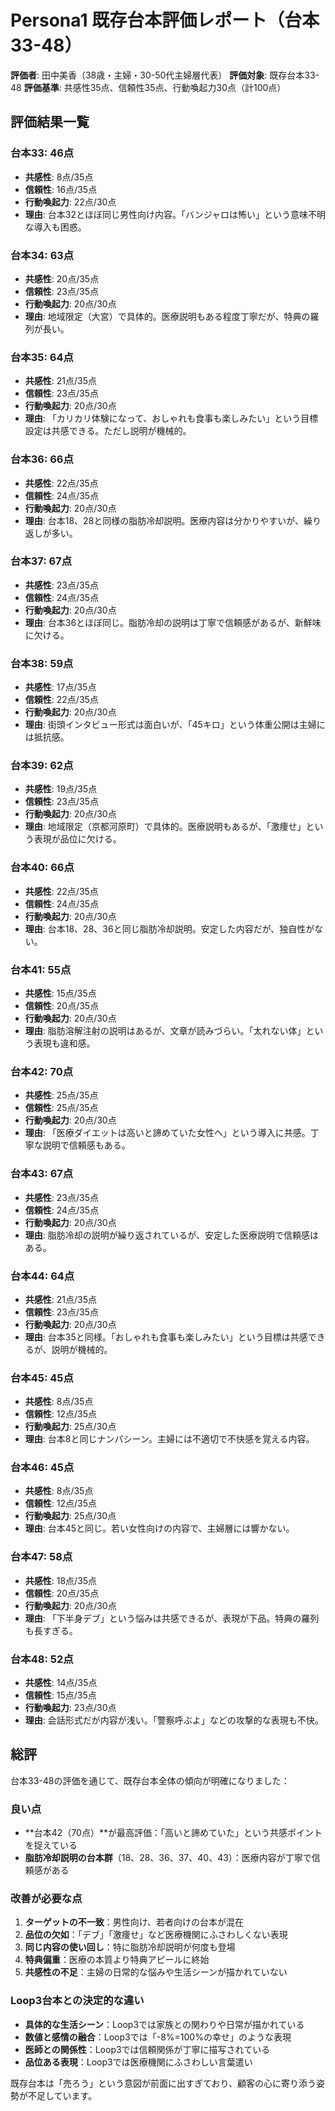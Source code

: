 # Persona1 既存台本評価レポート（台本33-48）
**評価者**: 田中美香（38歳・主婦・30-50代主婦層代表）
**評価対象**: 既存台本33-48
**評価基準**: 共感性35点、信頼性35点、行動喚起力30点（計100点）

## 評価結果一覧

### 台本33: 46点
- **共感性**: 8点/35点
- **信頼性**: 16点/35点
- **行動喚起力**: 22点/30点
- **理由**: 台本32とほぼ同じ男性向け内容。「バンジャロは怖い」という意味不明な導入も困惑。

### 台本34: 63点
- **共感性**: 20点/35点
- **信頼性**: 23点/35点
- **行動喚起力**: 20点/30点
- **理由**: 地域限定（大宮）で具体的。医療説明もある程度丁寧だが、特典の羅列が長い。

### 台本35: 64点
- **共感性**: 21点/35点
- **信頼性**: 23点/35点
- **行動喚起力**: 20点/30点
- **理由**: 「カリカリ体験になって、おしゃれも食事も楽しみたい」という目標設定は共感できる。ただし説明が機械的。

### 台本36: 66点
- **共感性**: 22点/35点
- **信頼性**: 24点/35点
- **行動喚起力**: 20点/30点
- **理由**: 台本18、28と同様の脂肪冷却説明。医療内容は分かりやすいが、繰り返しが多い。

### 台本37: 67点
- **共感性**: 23点/35点
- **信頼性**: 24点/35点
- **行動喚起力**: 20点/30点
- **理由**: 台本36とほぼ同じ。脂肪冷却の説明は丁寧で信頼感があるが、新鮮味に欠ける。

### 台本38: 59点
- **共感性**: 17点/35点
- **信頼性**: 22点/35点
- **行動喚起力**: 20点/30点
- **理由**: 街頭インタビュー形式は面白いが、「45キロ」という体重公開は主婦には抵抗感。

### 台本39: 62点
- **共感性**: 19点/35点
- **信頼性**: 23点/35点
- **行動喚起力**: 20点/30点
- **理由**: 地域限定（京都河原町）で具体的。医療説明もあるが、「激痩せ」という表現が品位に欠ける。

### 台本40: 66点
- **共感性**: 22点/35点
- **信頼性**: 24点/35点
- **行動喚起力**: 20点/30点
- **理由**: 台本18、28、36と同じ脂肪冷却説明。安定した内容だが、独自性がない。

### 台本41: 55点
- **共感性**: 15点/35点
- **信頼性**: 20点/35点
- **行動喚起力**: 20点/30点
- **理由**: 脂肪溶解注射の説明はあるが、文章が読みづらい。「太れない体」という表現も違和感。

### 台本42: 70点
- **共感性**: 25点/35点
- **信頼性**: 25点/35点
- **行動喚起力**: 20点/30点
- **理由**: 「医療ダイエットは高いと諦めていた女性へ」という導入に共感。丁寧な説明で信頼感もある。

### 台本43: 67点
- **共感性**: 23点/35点
- **信頼性**: 24点/35点
- **行動喚起力**: 20点/30点
- **理由**: 脂肪冷却の説明が繰り返されているが、安定した医療説明で信頼感はある。

### 台本44: 64点
- **共感性**: 21点/35点
- **信頼性**: 23点/35点
- **行動喚起力**: 20点/30点
- **理由**: 台本35と同様。「おしゃれも食事も楽しみたい」という目標は共感できるが、説明が機械的。

### 台本45: 45点
- **共感性**: 8点/35点
- **信頼性**: 12点/35点
- **行動喚起力**: 25点/30点
- **理由**: 台本8と同じナンパシーン。主婦には不適切で不快感を覚える内容。

### 台本46: 45点
- **共感性**: 8点/35点
- **信頼性**: 12点/35点
- **行動喚起力**: 25点/30点
- **理由**: 台本45と同じ。若い女性向けの内容で、主婦層には響かない。

### 台本47: 58点
- **共感性**: 18点/35点
- **信頼性**: 20点/35点
- **行動喚起力**: 20点/30点
- **理由**: 「下半身デブ」という悩みは共感できるが、表現が下品。特典の羅列も長すぎる。

### 台本48: 52点
- **共感性**: 14点/35点
- **信頼性**: 15点/35点
- **行動喚起力**: 23点/30点
- **理由**: 会話形式だが内容が浅い。「警察呼ぶよ」などの攻撃的な表現も不快。

## 総評
台本33-48の評価を通じて、既存台本全体の傾向が明確になりました：

### 良い点
- **台本42（70点）**が最高評価：「高いと諦めていた」という共感ポイントを捉えている
- **脂肪冷却説明の台本群**（18、28、36、37、40、43）：医療内容が丁寧で信頼感がある

### 改善が必要な点
1. **ターゲットの不一致**：男性向け、若者向けの台本が混在
2. **品位の欠如**：「デブ」「激痩せ」など医療機関にふさわしくない表現
3. **同じ内容の使い回し**：特に脂肪冷却説明が何度も登場
4. **特典偏重**：医療の本質より特典アピールに終始
5. **共感性の不足**：主婦の日常的な悩みや生活シーンが描かれていない

### Loop3台本との決定的な違い
- **具体的な生活シーン**：Loop3では家族との関わりや日常が描かれている
- **数値と感情の融合**：Loop3では「-8%=100%の幸せ」のような表現
- **医師との関係性**：Loop3では信頼関係が丁寧に描写されている
- **品位ある表現**：Loop3では医療機関にふさわしい言葉遣い

既存台本は「売ろう」という意図が前面に出すぎており、顧客の心に寄り添う姿勢が不足しています。